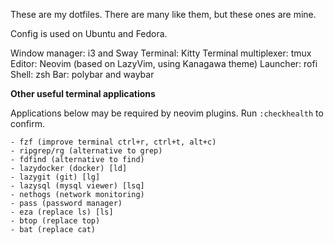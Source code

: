These are my dotfiles. There are many like them, but these ones are mine.

Config is used on Ubuntu and Fedora.

Window manager: i3 and Sway
Terminal: Kitty
Terminal multiplexer: tmux
Editor: Neovim (based on LazyVim, using Kanagawa theme)
Launcher: rofi
Shell: zsh
Bar: polybar and waybar

**Other useful terminal applications**

Applications below may be required by neovim plugins. Run `:checkhealth` to confirm.
```
- fzf (improve terminal ctrl+r, ctrl+t, alt+c)
- ripgrep/rg (alternative to grep)
- fdfind (alternative to find)
- lazydocker (docker) [ld]
- lazygit (git) [lg]
- lazysql (mysql viewer) [lsq]
- nethogs (network monitoring)
- pass (password manager)
- eza (replace ls) [ls]
- btop (replace top)
- bat (replace cat)
```
